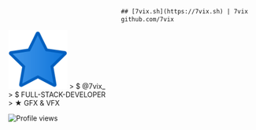 

                                    ## [7vix.sh](https://7vix.sh) | 7vix
                                    github.com/7vix
<img src="R.png" width="120"/>      >   $  @7vix_                  
                                    >   $  FULL-STACK-DEVELOPER                 
                                    >   ★  GFX & VFX               

 ![Profile views](https://komarev.com/ghpvc/?username=7vix&color=blue&style=flat&label=Profile+views)
